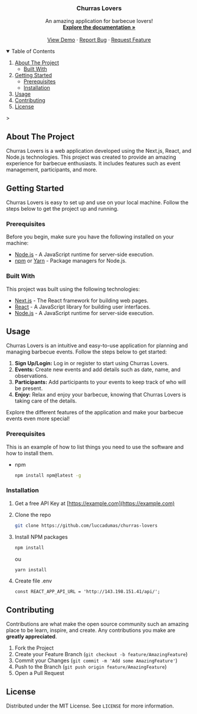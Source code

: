 <p align="center">

  <h3 align="center">Churras Lovers</h3>

  <p align="center">
    An amazing application for barbecue lovers!
    <br />
    <a href="https://github.com/luccadumas/churras-lovers"><strong>Explore the documentation »</strong></a>
    <br />
    <br />
    <a href="https://github.com/luccadumas/churras-lovers">View Demo</a>
    ·
    <a href="https://github.com/luccadumas/churras-lovers/issues">Report Bug</a>
    ·
    <a href="https://github.com/luccadumas/churras-lovers/issues">Request Feature</a>
  </p>
</p>

<!-- TABLE OF CONTENTS -->
<details open="open">
  <summary>Table of Contents</summary>
  <ol>
    <li>
      <a href="#about-the-project">About The Project</a>
      <ul>
        <li><a href="#built-with">Built With</a></li>
      </ul>
    </li>
    <li>
      <a href="#getting-started">Getting Started</a>
      <ul>
        <li><a href="#prerequisites">Prerequisites</a></li>
        <li><a href="#installation">Installation</a></li>
      </ul>
    </li>
    <li><a href="#usage">Usage</a></li>
    <li><a href="#contributing">Contributing</a></li>
    <li><a href="#license">License</a></li>
  </ol>
</details>>

<!-- ABOUT THE PROJECT -->
## About The Project

Churras Lovers is a web application developed using the Next.js, React, and Node.js technologies. This project was created to provide an amazing experience for barbecue enthusiasts. It includes features such as event management, participants, and more.

<!-- GETTING STARTED -->
## Getting Started

Churras Lovers is easy to set up and use on your local machine. Follow the steps below to get the project up and running.

### Prerequisites

Before you begin, make sure you have the following installed on your machine:
* [Node.js](https://nodejs.org/) - A JavaScript runtime for server-side execution.
* [npm](https://www.npmjs.com/) or [Yarn](https://yarnpkg.com/) - Package managers for Node.js.


### Built With

This project was built using the following technologies:
* [Next.js](https://nextjs.org/) - The React framework for building web pages.
* [React](https://reactjs.org/) - A JavaScript library for building user interfaces.
* [Node.js](https://nodejs.org/) - A JavaScript runtime for server-side execution.

<!-- USAGE -->
## Usage

Churras Lovers is an intuitive and easy-to-use application for planning and managing barbecue events. Follow the steps below to get started:

1. **Sign Up/Login:** Log in or register to start using Churras Lovers.
2. **Events:** Create new events and add details such as date, name, and observations.
3. **Participants:** Add participants to your events to keep track of who will be present.
4. **Enjoy:** Relax and enjoy your barbecue, knowing that Churras Lovers is taking care of the details.

Explore the different features of the application and make your barbecue events even more special!

### Prerequisites

This is an example of how to list things you need to use the software and how to install them.
* npm
  ```sh
  npm install npm@latest -g
  ```

### Installation

1. Get a free API Key at [https://example.com](https://example.com)
2. Clone the repo
   ```sh
   git clone https://github.com/luccadumas/churras-lovers
   ```
3. Install NPM packages
   ```sh
   npm install
   ```
   ou
   ```sh
   yarn install
   ```

4. Create file .env
   ```JS
   const REACT_APP_API_URL = 'http://143.198.151.41/api/';
   ```

<!-- CONTRIBUTING -->
## Contributing

Contributions are what make the open source community such an amazing place to be learn, inspire, and create. Any contributions you make are **greatly appreciated**.

1. Fork the Project
2. Create your Feature Branch (`git checkout -b feature/AmazingFeature`)
3. Commit your Changes (`git commit -m 'Add some AmazingFeature'`)
4. Push to the Branch (`git push origin feature/AmazingFeature`)
5. Open a Pull Request



<!-- LICENSE -->
## License

Distributed under the MIT License. See `LICENSE` for more information.
